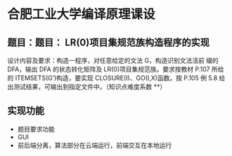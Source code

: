 # 合肥工业大学编译原理课设
## 题目：题目： LR(0)项目集规范族构造程序的实现
  设计内容及要求：构造一程序，对任意给定的文法 G，构造识别文法活前
缀的 DFA，输出 DFA 的状态转化矩阵及 LR(0)项目集规范族。要求按教材 P.107
所给的 ITEMSETS(G’)构造，要实现 CLOSURE(I)、GO(I,X)函数。按 P.105 例 5.8
给出测试结果，可输出到指定文件中。（知识点难度系数 **）
## 实现功能
- 题目要求功能
- GUI
- 前后端分离，算法部分在云端运行，前端交互在本地运行
